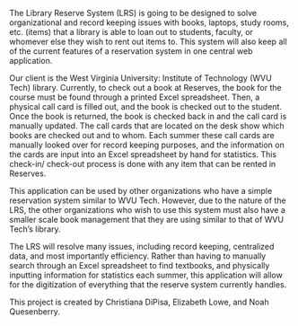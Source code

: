 The Library Reserve System (LRS) is going to be designed to solve organizational and record keeping issues with books, laptops, study rooms, etc. (items) 
that a library is able to loan out to students, faculty, or whomever else they wish to rent out items to. This system will also keep all of the current features of 
a reservation system in one central web application. 

Our client is the West Virginia University: Institute of Technology (WVU Tech) library. Currently, to check out a book at Reserves, the book for the course must be 
found through a printed Excel spreadsheet. Then, a physical call card is filled out, and the book is checked out to the student. Once the book is returned, the book is
checked back in and the call card is manually updated. The call cards that are located on the desk show which books are checked out and to whom. Each summer these call
cards are manually looked over for record keeping purposes, and the information on the cards are input into an Excel spreadsheet by hand for statistics. This 
check-in/ check-out process is done with any item that can be rented in Reserves. 

This application can be used by other organizations who have a simple reservation system similar to WVU Tech. However, due to the nature of the LRS, the other 
organizations who wish to use this system must also have a smaller scale book management that they are using similar to that of WVU Tech’s library. 

The LRS will resolve many issues, including record keeping, centralized data, and most importantly efficiency. Rather than having to manually search through an 
Excel spreadsheet to find textbooks, and physically inputting information for statistics each summer, this application will allow for the digitization of everything 
that the reserve system currently handles. 

This project is created by Christiana DiPisa, Elizabeth Lowe, and Noah Quesenberry.
